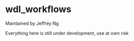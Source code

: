 # wdl_workflows

 Maintained by Jeffrey Ng
 
 Everything here is still under development, use at own risk
